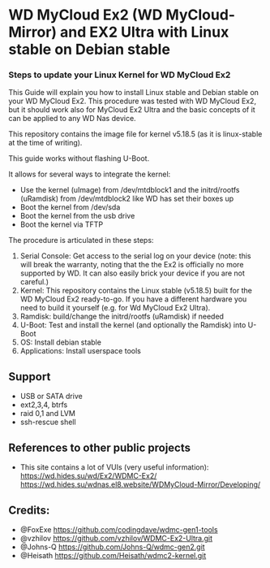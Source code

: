 # WD MyCloud Ex2 (WD MyCloud-Mirror) and EX2 Ultra with Linux stable on Debian stable

### Steps to update your Linux Kernel for WD MyCloud Ex2

This Guide will explain you how to install Linux stable and Debian stable on your WD MyCloud Ex2.
This procedure was tested with WD MyCloud Ex2, but it should work also for MyCloud Ex2 Ultra and the basic concepts of it can be applied to any WD Nas device.

This repository contains the image file for kernel v5.18.5 (as it is linux-stable at the time of writing).

This guide works without flashing U-Boot.

It allows for several ways to integrate the kernel:
* Use the kernel (uImage) from /dev/mtdblock1 and the initrd/rootfs (uRamdisk) from /dev/mtdblock2 like WD has set their boxes up
* Boot the kernel from /dev/sda
* Boot the kernel from the usb drive
* Boot the kernel via TFTP

The procedure is articulated in these steps:
1. Serial Console: Get access to the serial log on your device (note: this will break the warranty, noting that the the Ex2 is officially no more supported by WD. It can also easily brick your device if you are not careful.)
2. Kernel: This repository contains the Linux stable (v5.18.5) built for the WD MyCloud Ex2 ready-to-go. If you have a different hardware you need to build it yourself (e.g. for Wd MyCloud Ex2 Ultra). 
3. Ramdisk: build/change the initrd/rootfs (uRamdisk) if needed
4. U-Boot: Test and install the kernel (and optionally the Ramdisk) into U-Boot
5. OS: Install debian stable
6. Applications: Install userspace tools

## Support
+ USB or SATA drive 
+ ext2,3,4, btrfs
+ raid 0,1 and LVM
+ ssh-rescue shell

## References to other public projects
+ This site contains a lot of VUIs (very useful information): 
  https://wd.hides.su/wd/Ex2/WDMC-Ex2/
  https://wd.hides.su/wdnas.el8.website/WDMyCloud-Mirror/Developing/

## Credits:
+ @FoxExe https://github.com/codingdave/wdmc-gen1-tools
+ @vzhilov https://github.com/vzhilov/WDMC-Ex2-Ultra.git
+ @Johns-Q https://github.com/Johns-Q/wdmc-gen2.git
+ @Heisath https://github.com/Heisath/wdmc2-kernel.git
